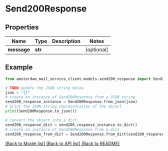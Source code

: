 # Send200Response


## Properties

Name | Type | Description | Notes
------------ | ------------- | ------------- | -------------
**message** | **str** |  | [optional] 

## Example

```python
from amsterdam_mail_service_client.models.send200_response import Send200Response

# TODO update the JSON string below
json = "{}"
# create an instance of Send200Response from a JSON string
send200_response_instance = Send200Response.from_json(json)
# print the JSON string representation of the object
print(Send200Response.to_json())

# convert the object into a dict
send200_response_dict = send200_response_instance.to_dict()
# create an instance of Send200Response from a dict
send200_response_from_dict = Send200Response.from_dict(send200_response_dict)
```
[[Back to Model list]](../README.md#documentation-for-models) [[Back to API list]](../README.md#documentation-for-api-endpoints) [[Back to README]](../README.md)



